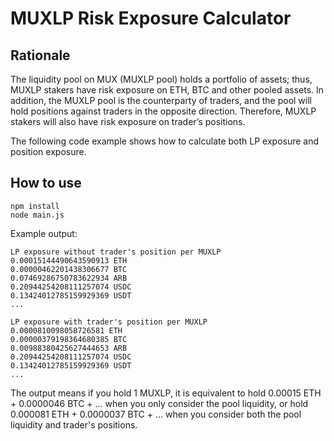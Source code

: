 # MUXLP Risk Exposure Calculator

## Rationale

The liquidity pool on MUX (MUXLP pool) holds a portfolio of assets; thus, MUXLP stakers have risk exposure on ETH, BTC and other pooled assets. In addition, the MUXLP pool is the counterparty of traders, and the pool will hold positions against traders in the opposite direction. Therefore, MUXLP stakers will also have risk exposure on trader’s positions.

The following code example shows how to calculate both LP exposure and position exposure.

## How to use

```
npm install
node main.js
```

Example output:

```
LP exposure without trader's position per MUXLP
0.00015144490643590913 ETH
0.00000462201438306677 BTC
0.07469286750783622934 ARB
0.20944254208111257074 USDC
0.13424012785159929369 USDT
...

LP exposure with trader's position per MUXLP
0.0000810098058726581 ETH
0.00000379198364680385 BTC
0.00988380425627444653 ARB
0.20944254208111257074 USDC
0.13424012785159929369 USDT
...
```

The output means if you hold 1 MUXLP, it is equivalent to hold 0.00015 ETH + 0.0000046 BTC + ... when you only consider the pool liquidity, or hold 0.000081 ETH + 0.0000037 BTC + ... when you consider both the pool liquidity and trader's positions.
